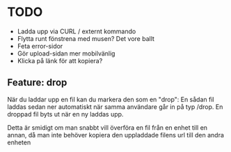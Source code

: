 # TODO

* Ladda upp via CURL / externt kommando
* Flytta runt fönstrena med musen? Det vore ballt
* Feta error-sidor
* Gör upload-sidan mer mobilvänlig
* Klicka på länk för att kopiera?

## Feature: drop

När du laddar upp en fil kan du markera den som en "drop":
En sådan fil laddas sedan ner automatiskt när samma användare går in på typ
/drop. En droppad fil byts ut när en ny laddas upp.

Detta är smidigt om man snabbt vill överföra en fil från en enhet till en annan,
då man inte behöver kopiera den uppladdade filens url till den andra enheten
